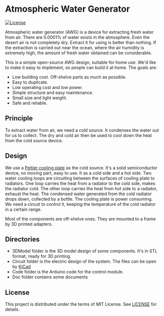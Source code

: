# Atmospheric Water Generator

[![License](https://img.shields.io/github/license/mashape/apistatus.svg)](LICENSE)

Atmospheric water generator (AWG) is a device for extracting fresh water from air. There are 0.0001% of water exists in the atmosphere. Even the desert air is not completely dry. Extract it for using is better than nothing. If the extraction is carried out near the ocean, where the air humidity is extremely high, the amount of fresh water obtained can be considerable. 

This is a simple open-source AWG design, suitable for home use. We'd like to make it easy to implement, so people can build it at home. The goals are:

* Low building cost. Off-shelve parts as much as possible.
* Easy to duplicate.
* Low operating cost and low power.
* Simple structure and easy maintenance.
* Small size and light weight.
* Safe and reliable.

## Principle

To extract water from air, we need a cold source. It condenses the water out for us to collect. The dry and cold air then be used to cool down the heat from the cold source device.

## Design

We use a [Peltier cooling plate](https://en.wikipedia.org/wiki/Thermoelectric_cooling) as the cold source. It's a solid semiconductor device, no moving part, easy to use. It as a cold side and a hot side. Two water cooling loops are circuiting between the surfaces of cooling plate to radiators. One loop carries the heat from a radiator to the cold side, makes the radiator cold. The other loop carries the heat from hot side to a radiator, exhaust the heat. The condensed water generated from the cold radiator drops down, collected by a bottle. The cooling plate is power consuming. We need a circuit to control it, keeping the temperature of the cold radiator in a certain range.

Most of the components are off-shelve ones. They are mounted to a frame by 3D printed adapters.

## Directories

* 3DModel folder is the 3D model design of some components. It's in STL format, ready for 3D printing.
* Circuit folder is the electric design of the system. The files can be open by [KiCad](https://kicad-pcb.org/)
* Code folder is the Arduino code for the control module.
* Doc folder contains some documents

## License

This project is distributed under the terms of MIT License. See [LICENSE](LICENSE) for details.
